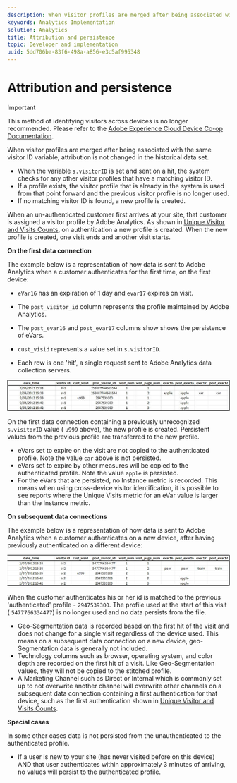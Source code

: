 ```yaml
---
description: When visitor profiles are merged after being associated with the same visitor ID variable, attribution is not changed in the historical data set.
keywords: Analytics Implementation
solution: Analytics
title: Attribution and persistence
topic: Developer and implementation
uuid: 5dd706be-83f6-498a-a856-e3c5af995348
---
```


# Attribution and persistence

>[!IMPORTANT]
>
>This method of identifying visitors across devices is no longer recommended. Please refer to the [Adobe Experience Cloud Device Co-op Documentation](https://marketing.adobe.com/resources/help/en_US/mcdc/).

When visitor profiles are merged after being associated with the same visitor ID variable, attribution is not changed in the historical data set.

* When the variable `s.visitorID` is set and sent on a hit, the system checks for any other visitor profiles that have a matching visitor ID.
* If a profile exists, the visitor profile that is already in the system is used from that point forward and the previous visitor profile is no longer used.
* If no matching visitor ID is found, a new profile is created.

When an un-authenticated customer first arrives at your site, that customer is assigned a visitor profile by Adobe Analytics. As shown in [Unique Visitor and Visits Counts](/help/implement/js-implementation/xdevice-visid/xdevice-connecting.md#section_70330AB6724C4E419A4BD0BDD54641AC), on authentication a new profile is created. When the new profile is created, one visit ends and another visit starts.

**On the first data connection**

The example below is a representation of how data is sent to Adobe Analytics when a customer authenticates for the first time, on the first device:

* `eVar16` has an expiration of 1 day and `evar17` expires on visit.

* The `post_visitor_id` column represents the profile maintained by Adobe Analytics.
* The `post_evar16` and `post_evar17` columns show shows the persistence of eVars.

* `cust_visid` represents a value set in `s.visitorID`.

* Each row is one 'hit', a single request sent to Adobe Analytics data collection servers.

![](assets/xdevice_first.jpg)

On the first data connection containing a previously unrecognized `s.visitorID` value ( `u999` above), the new profile is created. Persistent values from the previous profile are transferred to the new profile.

* eVars set to expire on the visit are not copied to the authenticated profile. Note the value `car` above is not persisted.
* eVars set to expire by other measures will be copied to the authenticated profile. Note the value `apple` is persisted.
* For the eVars that are persisted, no Instance metric is recorded. This means when using cross-device visitor identification, it is possible to see reports where the Unique Visits metric for an eVar value is larger than the Instance metric.

**On subsequent data connections**

The example below is a representation of how data is sent to Adobe Analytics when a customer authenticates on a new device, after having previously authenticated on a different device: 

![](assets/xdevice-subsequent.jpg)

When the customer authenticates his or her id is matched to the previous 'authenticated' profile - `2947539300`. The profile used at the start of this visit ( `5477766334477`) is no longer used and no data persists from the file.

* Geo-Segmentation data is recorded based on the first hit of the visit and does not change for a single visit regardless of the device used. This means on a subsequent data connection on a new device, geo-Segmentation data is generally not included.
* Technology columns such as browser, operating system, and color depth are recorded on the first hit of a visit. Like Geo-Segmentation values, they will not be copied to the stitched profile.
* A Marketing Channel such as Direct or Internal which is commonly set up to not overwrite another channel will overwrite other channels on a subsequent data connection containing a first authentication for that device, such as the first authentication shown in [Unique Visitor and Visits Counts](/help/implement/js-implementation/xdevice-visid/xdevice-connecting.md#section_70330AB6724C4E419A4BD0BDD54641AC).

**Special cases**

In some other cases data is not persisted from the unauthenticated to the authenticated profile.

* If a user is new to your site (has never visited before on this device) AND that user authenticates within approximately 3 minutes of arriving, no values will persist to the authenticated profile.

